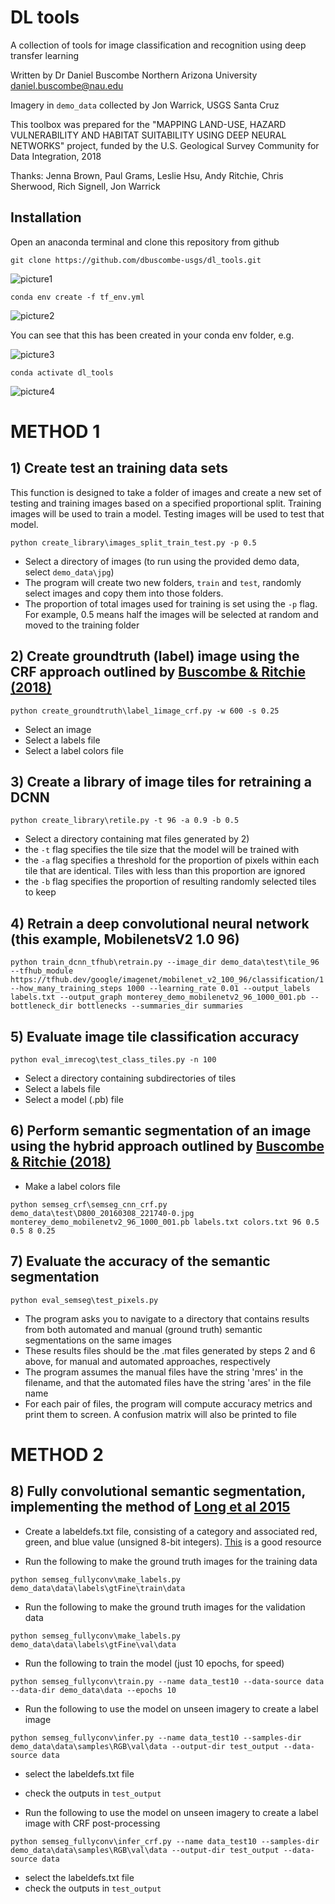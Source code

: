 # DL tools

A collection of tools for image classification and recognition using deep transfer learning

Written by Dr Daniel Buscombe
Northern Arizona University
daniel.buscombe@nau.edu

Imagery in ```demo_data``` collected by Jon Warrick, USGS Santa Cruz

This toolbox was prepared for the "MAPPING LAND-USE, HAZARD VULNERABILITY AND HABITAT SUITABILITY USING DEEP NEURAL NETWORKS" project, funded by the U.S. Geological Survey Community for Data Integration, 2018

Thanks: Jenna Brown, Paul Grams, Leslie Hsu, Andy Ritchie, Chris Sherwood, Rich Signell, Jon Warrick


## Installation

Open an anaconda terminal and clone this repository from github

```
git clone https://github.com/dbuscombe-usgs/dl_tools.git
```

![picture1](https://user-images.githubusercontent.com/3596509/45270458-4cea8500-b463-11e8-966c-04119bb8aba4.png)

```
conda env create -f tf_env.yml 
```

![picture2](https://user-images.githubusercontent.com/3596509/45270459-4cea8500-b463-11e8-86ae-679cd6993f41.png)


You can see that this has been created in your conda env folder, e.g.

![picture3](https://user-images.githubusercontent.com/3596509/45270460-4cea8500-b463-11e8-8ed7-384291da917f.png)

``` 
conda activate dl_tools
```

![picture4](https://user-images.githubusercontent.com/3596509/45270461-4d831b80-b463-11e8-8c29-83d44a731480.png)

# METHOD 1

## 1) Create test an training data sets

This function is designed to take a folder of images and create a new set of testing and training images based on a specified proportional split. Training images will be used to train a model. Testing images will be used to test that model. 

```
python create_library\images_split_train_test.py -p 0.5
```

* Select a directory of images (to run using the provided demo data, select ```demo_data\jpg```)
* The program will create two new folders, ```train``` and ```test```, randomly select images and copy them into those folders.
* The proportion of total images used for training is set using the ```-p``` flag. For example, 0.5 means half the images will be selected at random and moved to the training folder


## 2) Create groundtruth (label) image using the CRF approach outlined by [Buscombe & Ritchie (2018)](http://www.mdpi.com/2076-3263/8/7/244/pdf)

```
python create_groundtruth\label_1image_crf.py -w 600 -s 0.25
```

* Select an image
* Select a labels file
* Select a label colors file


## 3) Create a library of image tiles for retraining a DCNN

```
python create_library\retile.py -t 96 -a 0.9 -b 0.5
```

* Select a directory containing mat files generated by 2)
* the ```-t``` flag specifies the tile size that the model will be trained with
* the ```-a``` flag specifies a threshold for the proportion of pixels within each tile that are identical. Tiles with less than this proportion are ignored
* the ```-b``` flag specifies the proportion of resulting randomly selected tiles to keep


## 4) Retrain a deep convolutional neural network (this example, MobilenetsV2 1.0 96)

```
python train_dcnn_tfhub\retrain.py --image_dir demo_data\test\tile_96 --tfhub_module https://tfhub.dev/google/imagenet/mobilenet_v2_100_96/classification/1 --how_many_training_steps 1000 --learning_rate 0.01 --output_labels labels.txt --output_graph monterey_demo_mobilenetv2_96_1000_001.pb --bottleneck_dir bottlenecks --summaries_dir summaries
```


## 5) Evaluate image tile classification accuracy

```
python eval_imrecog\test_class_tiles.py -n 100
```

* Select a directory containing subdirectories of tiles
* Select a labels file
* Select a model (.pb) file


## 6) Perform semantic segmentation of an image using the hybrid approach outlined by [Buscombe & Ritchie (2018)](http://www.mdpi.com/2076-3263/8/7/244/pdf)

* Make a label colors file 

```
python semseg_crf\semseg_cnn_crf.py demo_data\test\D800_20160308_221740-0.jpg monterey_demo_mobilenetv2_96_1000_001.pb labels.txt colors.txt 96 0.5 0.5 8 0.25
```


## 7) Evaluate the accuracy of the semantic segmentation 

```
python eval_semseg\test_pixels.py
```

* The program asks you to navigate to a directory that contains results from both automated and manual (ground truth) semantic segmentations on the same images
* These results files should be the .mat files generated by steps 2 and 6 above, for manual and automated approaches, respectively 
* The program assumes the manual files have the string 'mres' in the filename, and that the automated files have the string 'ares' in the file name
* For each pair of files, the program will compute accuracy metrics and print them to screen. A confusion matrix will also be printed to file


# METHOD 2

## 8) Fully convolutional semantic segmentation, implementing the method of [Long et al 2015](https://people.eecs.berkeley.edu/~jonlong/long_shelhamer_fcn.pdf) 

* Create a labeldefs.txt file, consisting of a category and associated red, green, and blue value (unsigned 8-bit integers). [This](https://www.webpagefx.com/web-design/hex-to-rgb/) is a good resource

* Run the following to make the ground truth images for the training data

```
python semseg_fullyconv\make_labels.py demo_data\data\labels\gtFine\train\data
```

* Run the following to make the ground truth images for the validation data

```
python semseg_fullyconv\make_labels.py demo_data\data\labels\gtFine\val\data
```

* Run the following to train the model (just 10 epochs, for speed)

```
python semseg_fullyconv\train.py --name data_test10 --data-source data --data-dir demo_data\data --epochs 10
```

* Run the following to use the model on unseen imagery to create a label image

```
python semseg_fullyconv\infer.py --name data_test10 --samples-dir demo_data\data\samples\RGB\val\data --output-dir test_output --data-source data
```

* select the labeldefs.txt file
* check the outputs in ```test_output```



* Run the following to use the model on unseen imagery to create a label image with CRF post-processing

```
python semseg_fullyconv\infer_crf.py --name data_test10 --samples-dir demo_data\data\samples\RGB\val\data --output-dir test_output --data-source data
```

* select the labeldefs.txt file
* check the outputs in ```test_output```










